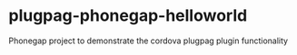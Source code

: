 # plugpag-phonegap-helloworld
Phonegap project to demonstrate the cordova plugpag plugin functionality

